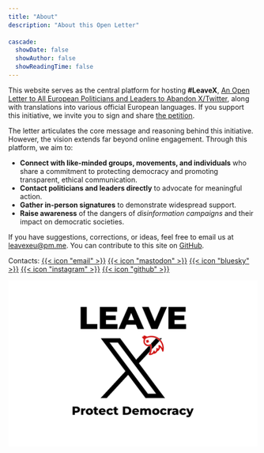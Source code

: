 ```yaml
---
title: "About"
description: "About this Open Letter"

cascade:
  showDate: false
  showAuthor: false
  showReadingTime: false
---
```


This website serves as the central platform for hosting **#LeaveX**, [An Open Letter to All European Politicians and Leaders to Abandon X/Twitter](../), along with translations into various official European languages. If you support this initiative, we invite you to sign and share [the petition](https://openpetition.eu/leavex).

The letter articulates the core message and reasoning behind this initiative. However, the vision extends far beyond online engagement. Through this platform, we aim to:

* **Connect with like-minded groups, movements, and individuals** who share a commitment to protecting democracy and promoting transparent, ethical communication.
* **Contact politicians and leaders directly** to advocate for meaningful action.
* **Gather in-person signatures** to demonstrate widespread support.
* **Raise awareness** of the dangers of _disinformation campaigns_ and their impact on democratic societies.

If you have suggestions, corrections, or ideas, feel free to email us at [leavexeu@pm.me](mailto:leavexeu%40pm.me?subject=Ideas%20for%20Leave%20X). You can contribute to this site on [GitHub](https://github.com/everton137/leavex.eu).


Contacts: [{{< icon "email" >}}](mailto:leavexeu%40pm.me?subject=Ideas%20for%20Leave%20X) [{{< icon "mastodon" >}}](https://mastodon.social/@leavex) [{{< icon "bluesky" >}}](https://bsky.app/profile/leavex.eu) [{{< icon "instagram" >}}](https://gram.social/leavex) [{{< icon "github" >}}](https://github.com/everton137/leavex.eu)


![Leave X - Protect Democracy](leave_x_banner_white.png)
